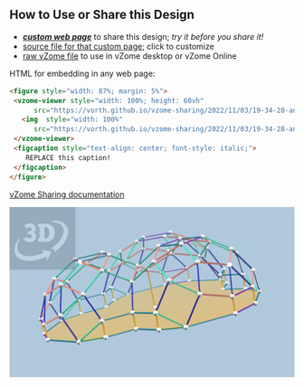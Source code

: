 
## How to Use or Share this Design

 - [***custom web page***][post] to share this design; *try it before you share it!*
 - [source file for that custom page][source]; click to customize
 - [raw vZome file][raw] to use in vZome desktop or vZome Online
 
 HTML for embedding in any web page:
 ```html
<figure style="width: 87%; margin: 5%">
  <vzome-viewer style="width: 100%; height: 60vh"
       src="https://vorth.github.io/vzome-sharing/2022/11/03/19-34-28-another-perfect-baer-dome-complex/another-perfect-baer-dome-complex.vZome" >
    <img  style="width: 100%"
       src="https://vorth.github.io/vzome-sharing/2022/11/03/19-34-28-another-perfect-baer-dome-complex/another-perfect-baer-dome-complex.png" >
  </vzome-viewer>
  <figcaption style="text-align: center; font-style: italic;">
     REPLACE this caption!
  </figcaption>
</figure>
 ```

[vZome Sharing documentation](https://vzome.github.io/vzome/sharing.html#how-it-works)

![Image](<another-perfect-baer-dome-complex.png>)


[post]: <https://vorth.github.io/vzome-sharing/2022/11/03/another-perfect-baer-dome-complex-19-34-28.html>
[source]: <https://github.com/vorth/vzome-sharing/edit/main/_posts/2022-11-03-another-perfect-baer-dome-complex-19-34-28.md>
[raw]: <https://raw.githubusercontent.com/vorth/vzome-sharing/main/2022/11/03/19-34-28-another-perfect-baer-dome-complex/another-perfect-baer-dome-complex.vZome>